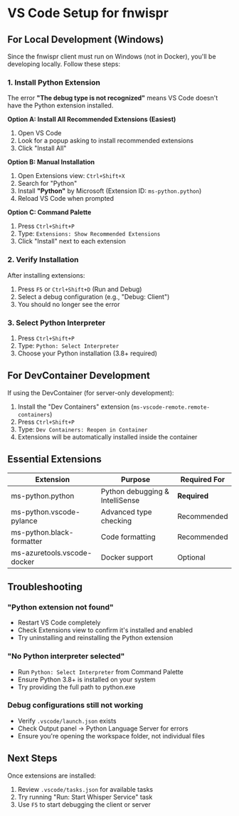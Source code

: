 # VS Code Setup for fnwispr

## For Local Development (Windows)

Since the fnwispr client must run on Windows (not in Docker), you'll be developing locally. Follow these steps:

### 1. Install Python Extension

The error **"The debug type is not recognized"** means VS Code doesn't have the Python extension installed.

**Option A: Install All Recommended Extensions (Easiest)**
1. Open VS Code
2. Look for a popup asking to install recommended extensions
3. Click "Install All"

**Option B: Manual Installation**
1. Open Extensions view: `Ctrl+Shift+X`
2. Search for "Python"
3. Install **"Python"** by Microsoft (Extension ID: `ms-python.python`)
4. Reload VS Code when prompted

**Option C: Command Palette**
1. Press `Ctrl+Shift+P`
2. Type: `Extensions: Show Recommended Extensions`
3. Click "Install" next to each extension

### 2. Verify Installation

After installing extensions:
1. Press `F5` or `Ctrl+Shift+D` (Run and Debug)
2. Select a debug configuration (e.g., "Debug: Client")
3. You should no longer see the error

### 3. Select Python Interpreter

1. Press `Ctrl+Shift+P`
2. Type: `Python: Select Interpreter`
3. Choose your Python installation (3.8+ required)

## For DevContainer Development

If using the DevContainer (for server-only development):
1. Install the "Dev Containers" extension (`ms-vscode-remote.remote-containers`)
2. Press `Ctrl+Shift+P`
3. Type: `Dev Containers: Reopen in Container`
4. Extensions will be automatically installed inside the container

## Essential Extensions

| Extension | Purpose | Required For |
|-----------|---------|--------------|
| ms-python.python | Python debugging & IntelliSense | **Required** |
| ms-python.vscode-pylance | Advanced type checking | Recommended |
| ms-python.black-formatter | Code formatting | Recommended |
| ms-azuretools.vscode-docker | Docker support | Optional |

## Troubleshooting

### "Python extension not found"
- Restart VS Code completely
- Check Extensions view to confirm it's installed and enabled
- Try uninstalling and reinstalling the Python extension

### "No Python interpreter selected"
- Run `Python: Select Interpreter` from Command Palette
- Ensure Python 3.8+ is installed on your system
- Try providing the full path to python.exe

### Debug configurations still not working
- Verify `.vscode/launch.json` exists
- Check Output panel → Python Language Server for errors
- Ensure you're opening the workspace folder, not individual files

## Next Steps

Once extensions are installed:
1. Review `.vscode/tasks.json` for available tasks
2. Try running "Run: Start Whisper Service" task
3. Use `F5` to start debugging the client or server
